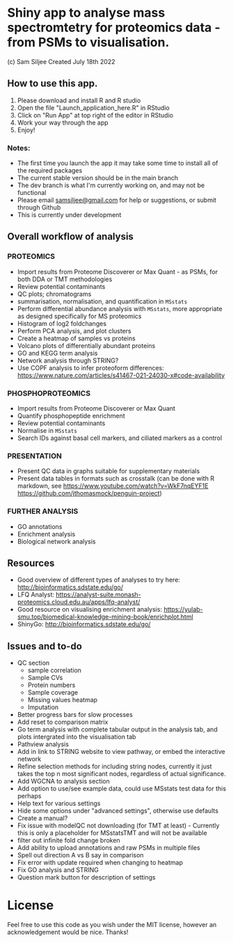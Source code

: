 # Shiny app to analyse mass spectromtetry for proteomics data - from PSMs to visualisation.
(c) Sam Siljee
Created July 18th 2022

## How to use this app.
1. Please download and install R and R studio
2. Open the file "Launch_application_here.R" in RStudio
3. Click on "Run App" at top right of the editor in RStudio
4. Work your way through the app
5. Enjoy!

### Notes:
  - The first time you launch the app it may take some time to install all of the required packages
  - The current stable version should be in the main branch
  - The dev branch is what I'm currently working on, and may not be functional
  - Please email samsiljee@gmail.com for help or suggestions, or submit through Github
  - This is currently under development

## Overall workflow of analysis

### PROTEOMICS
  - Import results from Proteome Discoverer or Max Quant - as PSMs, for both DDA or TMT methodologies
  - Review potential contaminants
  - QC plots; chromatograms
  - summarisation, normalisation, and quantification in `MSstats`
  - Perform differential abundance analysis with `MSstats`, more appropriate as designed specifically for MS proteomics
  - Histogram of log2 foldchanges
  - Perform PCA analysis, and plot clusters
  - Create a heatmap of samples vs proteins
  - Volcano plots of differentially abundant proteins
  - GO and KEGG term analysis
  - Network analysis through STRING?
  - Use COPF analysis to infer proteoform differences: https://www.nature.com/articles/s41467-021-24030-x#code-availability

### PHOSPHOPROTEOMICS
  - Import results from Proteome Discoverer or Max Quant
  - Quantify phosphopeptide enrichment
  - Review potential contaminants
  - Normalise in `MSstats`
  - Search IDs against basal cell markers, and ciliated markers as a control
  
### PRESENTATION
  - Present QC data in graphs suitable for supplementary materials
  - Present data tables in formats such as crosstalk (can be done with R markdown, see https://www.youtube.com/watch?v=WkF7nqEYF1E https://github.com/jthomasmock/penguin-project)
  
### FURTHER ANALYSIS
  - GO annotations
  - Enrichment analysis
  - Biological network analysis
  
## Resources
  - Good overview of different types of analyses to try here: http://bioinformatics.sdstate.edu/go/
  - LFQ Analyst: https://analyst-suite.monash-proteomics.cloud.edu.au/apps/lfq-analyst/
  - Good resource on visualising enrichment analysis: https://yulab-smu.top/biomedical-knowledge-mining-book/enrichplot.html
  - ShinyGo: http://bioinformatics.sdstate.edu/go/

## Issues and to-do
  - QC section
    - sample correlation
    - Sample CVs
    - Protein numbers
    - Sample coverage
    - Missing values heatmap
    - Imputation
  - Better progress bars for slow processes
  - Add reset to comparison matrix
  - Go term analysis with complete tabular output in the analysis tab, and plots intergrated into the visualisation tab
  - Pathview analysis
  - Add in link to STRING website to view pathway, or embed the interactive network
  - Refine selection methods for including string nodes, currently it just takes the top n most significant nodes, regardless of actual significance.
  - Add WGCNA to analysis section
  - Add option to use/see example data, could use MSstats test data for this perhaps
  - Help text for various settings
  - Hide some options under "advanced settings", otherwise use defaults
  - Create a manual?
  - Fix issue with modelQC not downloading (for TMT at least) - Currently this is only a placeholder for MSstatsTMT and will not be available
  - filter out infinite fold change broken
  - Add ability to upload annotations and raw PSMs in multiple files
  - Spell out direction A vs B say in comparison
  - Fix error with update required when changing to heatmap
  - Fix GO analysis and STRING
  - Question mark button for description of settings
  
# License
Feel free to use this code as you wish under the MIT license, however an acknowledgement would be nice. Thanks!
